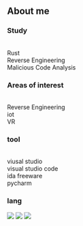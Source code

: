 <h2> About me</h2>

<h3> Study </h3>
<br>Rust
<br>Reverse Engineering 
<br>Malicious Code Analysis

<h3> Areas of interest</h3>
<br>Reverse Engineering 
<br>iot
<br>VR

<h3> tool </h3>
<br>viusal studio
<br>visual studio code
<br>ida freeware
<br>pycharm

<h3> lang</h3>
<img src="https://img.shields.io/badge/c-%23A8B9CC.svg?&style=for-the-badge&logo=c&logoColor=black" />
<img src="https://img.shields.io/badge/c%2B%2B-%2300599C.svg?&style=for-the-badge&logo=c%2B%2B&logoColor=white" />
<img src="https://img.shields.io/badge/Python-3776AB?style=for-the-badge&logo=Python&logoColor=white">

